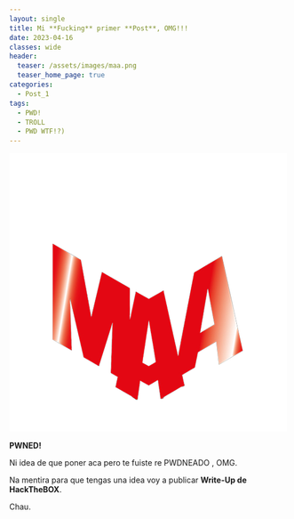```yaml
---
layout: single
title: Mi **Fucking** primer **Post**, OMG!!!
date: 2023-04-16
classes: wide
header:
  teaser: /assets/images/maa.png
  teaser_home_page: true
categories:
  - Post_1
tags:
  - PWD!
  - TROLL
  - PWD WTF!?)
---
```


![](/assets/images/maa.png)

**PWNED!** 

Ni idea de que poner aca pero te fuiste re PWDNEADO , OMG.

Na mentira para que tengas una idea voy a publicar **Write-Up de HackTheBOX**. 

Chau.
